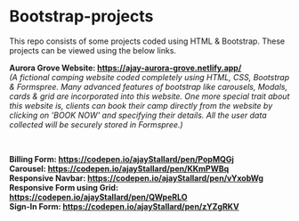 # Bootstrap-projects
This repo consists of some projects coded using HTML &amp; Bootstrap. These projects can be viewed using the below links.  

**Aurora Grove Website: https://ajay-aurora-grove.netlify.app/**  
*(A fictional camping website coded completely using HTML, CSS, Bootstrap & Formspree. Many advanced features of bootstrap like carousels, Modals, cards & grid are incorporated into this website. One more special trait about this website is, clients can book their camp directly from the website by clicking on 'BOOK NOW' and specifying their details. All the user data collected will be securely stored in Formspree.)*  
  
&nbsp;  

**Billing Form: https://codepen.io/ajayStallard/pen/PopMQGj**  
**Carousel: https://codepen.io/ajayStallard/pen/KKmPWBq**  
**Responsive Navbar: https://codepen.io/ajayStallard/pen/vYxobWg**  
**Responsive Form using Grid: https://codepen.io/ajayStallard/pen/QWpeRLO**  
**Sign-In Form: https://codepen.io/ajayStallard/pen/zYZgRKV**  


